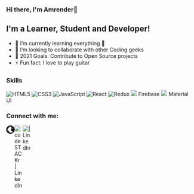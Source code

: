 ### Hi there, I'm Amrender👋

## I'm a Learner, Student and Developer!

- 🌱 I’m currently learning everything 🤣
- 👯 I’m looking to collaborate with other Coding geeks
- 🥅 2021 Goals: Contribute to Open Source projects
- ⚡ Fun fact: I love to play guitar

### Skills

<div class="flex">
  <img  alt="HTML5" src="https://img.shields.io/badge/html5-%23E34F26.svg?style=for-the-badge&logo=html5&logoColor=white"/>
  <img  alt="CSS3" src="https://img.shields.io/badge/css3-%231572B6.svg?style=for-the-badge&logo=css3&logoColor=white"/>
  <img  alt="JavaScript" src="https://img.shields.io/badge/javascript-%23323330.svg?style=for-the-badge&logo=javascript&logoColor=%23F7DF1E"/>
  <img  alt="React" src="https://img.shields.io/badge/react-%2320232a.svg?style=for-the-badge&logo=react&logoColor=%2361DAFB"/>
  <img  alt="Redux" src="https://img.shields.io/badge/redux-%23593d88.svg?style=for-the-badge&logo=redux&logoColor=white"/>  
  <img src="https://img.icons8.com/color/30/000000/firebase.png"/> Firebase 
  <img src="https://img.icons8.com/color/30/000000/material-ui.png"/> Material UI 
</div>


### Connect with me:

[<img align="left" alt="codeSTACKr.com" width="22px" src="https://raw.githubusercontent.com/iconic/open-iconic/master/svg/globe.svg" />][website]
[<img align="left" alt="codeSTACKr | LinkedIn" width="22px"  src="https://img.icons8.com/color/48/000000/linkedin.png" />][linkedin]
[<img align="left" alt=" | LinkedIn" width="22px" src="https://img.icons8.com/color/96/000000/gmail-new.png" />][Gmail]

<br />



[website]: https://flamboyant-montalcini-bfe6d2.netlify.app/
[linkedin]: https://www.linkedin.com/in/amrender-singh-08b684200/
[Gmail]: mailto:amrender028@gmail.com
